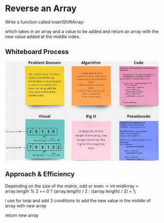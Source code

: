 # Reverse an Array

Write a function called insertShiftArray:

which takes in an array and a value to be added
and return an array with the new value added at the middle index.

## Whiteboard Process

![Reverse](array-insert-shift.jpg)

## Approach & Efficiency

Depending on the size of the matrix, odd or even -> int midArray = array.length % 2 == 0 ? (array.length) / 2 : ((array.length) / 2) + 1;

i use for loop and add 3 conditions to add the new value in the middle of array with new array

return new array

